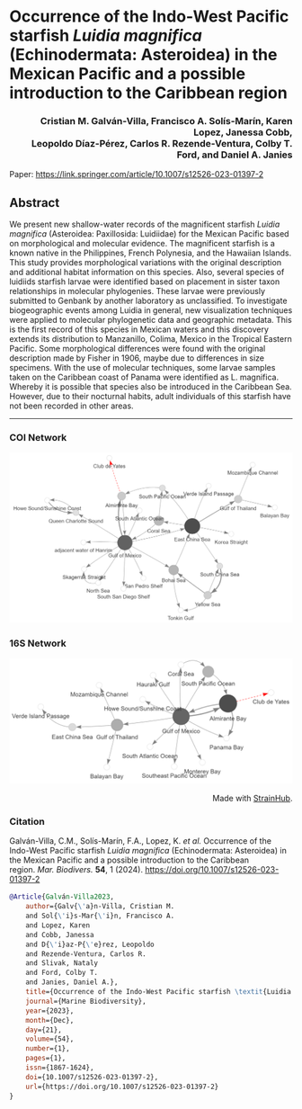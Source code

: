 # Occurrence of the Indo-West Pacific starfish _Luidia magnifica_ (Echinodermata: Asteroidea) in the Mexican Pacific and a possible introduction to the Caribbean region

<h3 align="right"> Cristian M. Galván-Villa, Francisco A. Solís-Marín, Karen Lopez, Janessa Cobb, <br>Leopoldo Díaz-Pérez, Carlos R. Rezende-Ventura, Colby T. Ford, and Daniel A. Janies</h3>

Paper: https://link.springer.com/article/10.1007/s12526-023-01397-2

## Abstract
We present new shallow-water records of the magnificent starfish _Luidia magnifica_ (Asteroidea: Paxillosida: Luidiidae) for the Mexican Pacific based on morphological and molecular evidence. The magnificent starfish is a known native in the Philippines, French Polynesia, and the Hawaiian Islands. This study provides morphological variations with the original description and additional habitat information on this species. Also, several species of luidiids starfish larvae were identified based on placement in sister taxon relationships in molecular phylogenies. These larvae were previously submitted to Genbank by another laboratory as unclassified. To investigate biogeographic events among Luidia in general, new visualization techniques were applied to molecular phylogenetic data and geographic metadata. This is the first record of this species in Mexican waters and this discovery extends its distribution to Manzanillo, Colima, Mexico in the Tropical Eastern Pacific. Some morphological differences were found with the original description made by Fisher in 1906, maybe due to differences in size specimens. With the use of molecular techniques, some larvae samples taken on the Caribbean coast of Panama were identified as L. magnifica. Whereby it is possible that species also be introduced in the Caribbean Sea. However, due to their nocturnal habits, adult individuals of this starfish have not been recorded in other areas.

--------------

### COI Network

![](https://github.com/colbyford/luidia_magnifica_in_mexican_pacific/blob/main/betweenness_fix_grey_COI/COI-fix%20%20grey.png)


### 16S Network

![](https://github.com/colbyford/luidia_magnifica_in_mexican_pacific/blob/main/betweenness_fix_grey_16S/16S-fix%20-grey.png)


<p align="right">Made with <a href="https://www.github.com/colbyford/strainhub">StrainHub</a>.</p>



### Citation

Galván-Villa, C.M., Solís-Marín, F.A., Lopez, K. *et al.* Occurrence of the Indo-West Pacific starfish *Luidia magnifica* (Echinodermata: Asteroidea) in the Mexican Pacific and a possible introduction to the Caribbean region. *Mar. Biodivers.* **54**, 1 (2024). https://doi.org/10.1007/s12526-023-01397-2

```bibtex
@Article{Galván-Villa2023,
    author={Galv{\'a}n-Villa, Cristian M.
    and Sol{\'i}s-Mar{\'i}n, Francisco A.
    and Lopez, Karen
    and Cobb, Janessa
    and D{\'i}az-P{\'e}rez, Leopoldo
    and Rezende-Ventura, Carlos R.
    and Slivak, Nataly
    and Ford, Colby T.
    and Janies, Daniel A.},
    title={Occurrence of the Indo-West Pacific starfish \textit{Luidia magnifica} (Echinodermata: Asteroidea) in the Mexican Pacific and a possible introduction to the Caribbean region},
    journal={Marine Biodiversity},
    year={2023},
    month={Dec},
    day={21},
    volume={54},
    number={1},
    pages={1},
    issn={1867-1624},
    doi={10.1007/s12526-023-01397-2},
    url={https://doi.org/10.1007/s12526-023-01397-2}
}
```
